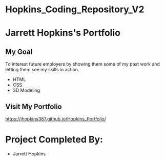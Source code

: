 # Hopkins_Coding_Repository_V2


# Jarrett Hopkins's Portfolio

## My Goal
To interest future employers by showing them some of my past work and letting them see my skills in action.

* HTML
* CSS
* 3D Modeling


## Visit My Portfolio

https://jhopkins387.github.io/Hopkins_Portfolio/

# Project Completed By:
 
* Jarrett Hopkins